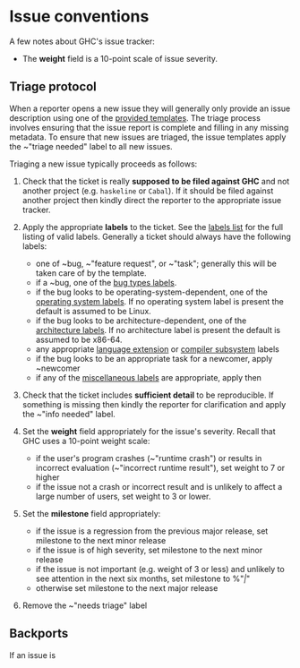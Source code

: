 # Issue conventions

A few notes about GHC's issue tracker:

 * The **weight** field is a 10-point scale of issue severity.

## Triage protocol

When a reporter opens a new issue they will generally only provide an issue description using one of the [provided templates](https://gitlab.haskell.org/ghc/ghc/tree/master/.gitlab/issue_templates). The triage process involves ensuring that the issue report is complete and filling in any missing metadata. To ensure that new issues are triaged, the issue templates apply the ~"triage needed" label to all new issues.

Triaging a new issue typically proceeds as follows:

1. Check that the ticket is really **supposed to be filed against GHC** and not another project (e.g. `haskeline` or `Cabal`). If it should be filed against another project then kindly direct the reporter to the appropriate issue tracker.

1. Apply the appropriate **labels** to the ticket. See the [labels list](labels) for the full listing of valid labels. Generally a ticket should always have the following labels:

   * one of ~bug, ~"feature request", or ~"task"; generally this will be taken care of by the template.
   * if a ~bug, one of the [bug types labels](labels#types-of-bugs).
   * if the bug looks to be operating-system-dependent, one of the [operating system labels](labels#operating-systems). If no operating system label is present the default is assumed to be Linux.
   * if the bug looks to be architecture-dependent, one of the [architecture labels](labels#architecture). If no architecture label is present the default is assumed to be x86-64.
   * any appropriate [language extension](labels#language-extensions) or [compiler subsystem](labels#subsystems) labels
   * if the bug looks to be an appropriate task for a newcomer, apply ~newcomer
   * if any of the [miscellaneous labels](labels#miscellaneous) are appropriate, apply then

1. Check that the ticket includes **sufficient detail** to be reproducible. If something is missing then kindly the reporter for clarification and apply the ~"info needed" label.

1. Set the **weight** field appropriately for the issue's severity. Recall that GHC uses a 10-point weight scale:

   * if the user's program crashes (~"runtime crash") or results in incorrect evaluation (~"incorrect runtime result"), set weight to 7 or higher
   * if the issue not a crash or incorrect result and is unlikely to affect a large number of users, set weight to 3 or lower.

1. Set the **milestone** field appropriately:

   * if the issue is a regression from the previous major release, set milestone to the next minor release
   * if the issue is of high severity, set milestone to the next minor release
   * if the issue is not important (e.g. weight of 3 or less) and unlikely to see attention in the next six months, set milestone to %"_|_"
   * otherwise set milestone to the next major release

1. Remove the ~"needs triage" label

## Backports

If an issue is 